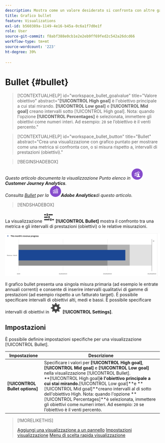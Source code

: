 ```yaml
---
description: Mostra come un valore desiderato si confronta con altre gamme di prestazioni (obiettivi).
title: Grafico bullet
feature: Visualizations
exl-id: b560389a-1149-4e16-b45a-0c6a1f7d0e1f
role: User
source-git-commit: f8abf388e0cb1e2e2eb9ff69fed2c542a26dcd66
workflow-type: tm+mt
source-wordcount: '223'
ht-degree: 39%

---
```


# Bullet {#bullet}

<!-- markdownlint-disable MD034 -->

>[!CONTEXTUALHELP]
>id="workspace_bullet_goalvalue"
>title="Valore obiettivo"
>abstract="**[!UICONTROL High goal]** è l&#39;obiettivo principale a cui stai mirando. **[!UICONTROL Low goal]** e **[!UICONTROL Mid goal]** creano intervalli sotto [!UICONTROL High goal]. Nota: quando l&#39;opzione **[!UICONTROL Percentages]** è selezionata, immettere gli obiettivi come numeri interi. Ad esempio: `20` se l’obiettivo è il venti percento."

<!-- markdownlint-enable MD034 -->

<!-- markdownlint-disable MD034 -->

>[!CONTEXTUALHELP]
>id="workspace_bullet_button"
>title="Bullet"
>abstract="Crea una visualizzazione con grafico puntato per mostrare come una metrica si confronta con, o si misura rispetto a, intervalli di prestazioni (obiettivi)."

<!-- markdownlint-enable MD034 -->

>[!BEGINSHADEBOX]

*Questo articolo documenta la visualizzazione Punto elenco in ![CustomerJourneyAnalytics](/help/assets/icons/CustomerJourneyAnalytics.svg)**Customer Journey Analytics**.<br/>Consulta [Bullet](https://experienceleague.adobe.com/en/docs/analytics/analyze/analysis-workspace/visualizations/bullet-graph) per la ![versione di Adobe Analytics](/help/assets/icons/AdobeAnalytics.svg)**Adobe Analytics**di questo articolo.*

>[!ENDSHADEBOX]

La visualizzazione ![GraphBullet](/help/assets/icons/GraphBullet.svg) **[!UICONTROL Bullet]** mostra il confronto tra una metrica e gli intervalli di prestazioni (obiettivi) o le relative misurazioni.

![](assets/bullet.png)

Il grafico bullet presenta una singola misura primaria (ad esempio le entrate annuali correnti) e consente di inserire intervalli qualitativi di gamme di prestazioni (ad esempio rispetto a un fatturato target). È possibile specificare intervalli di obiettivi alti, medi e bassi. È possibile specificare intervalli di obiettivi in ![Impostazione](/help/assets/icons/Setting.svg) **[!UICONTROL Settings]**.

## Impostazioni

È possibile definire impostazioni specifiche per una visualizzazione [!UICONTROL Bullet].

| Impostazione | Descrizione |
|---|---|
| **[!UICONTROL Bullet options]** | Specificare i valori per **[!UICONTROL High goal]**, **[!UICONTROL Mid goal]** e **[!UICONTROL Low goal]** nella visualizzazione [!UICONTROL Bullet]. <br/>**[!UICONTROL High goal]**è l&#39;obiettivo principale a cui stai mirando.**[!UICONTROL Low goal]**e **[!UICONTROL Mid goal]**creano intervalli al di sotto dell&#39;obiettivo High. Nota: quando l&#39;opzione **[!UICONTROL Percentages]**è selezionata, immettere gli obiettivi come numeri interi. Ad esempio: `20` se l’obiettivo è il venti percento. |

>[!MORELIKETHIS]
>
>[Aggiungi una visualizzazione a un pannello](/help/analysis-workspace/visualizations/freeform-analysis-visualizations.md#add-visualizations-to-a-panel)
>[Impostazioni visualizzazione](/help/analysis-workspace/visualizations/freeform-analysis-visualizations.md#settings)
>[Menu di scelta rapida visualizzazione](/help/analysis-workspace/visualizations/freeform-analysis-visualizations.md#context-menu)
>


